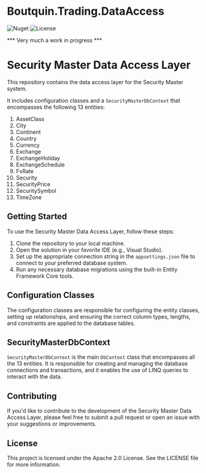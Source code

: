 ﻿# Boutquin.Trading.DataAccess

![Nuget](https://img.shields.io/nuget/vpre/boutquin.trading.dataaccess?style=for-the-badge) ![License](https://img.shields.io/github/license/boutquin/boutquin.trading?style=for-the-badge)

*** Very much a work in progress ***

# Security Master Data Access Layer

This repository contains the data access layer for the Security Master system. 

It includes configuration classes and a `SecurityMasterDbContext` that encompasses the following 13 entities:

1. AssetClass
2. City
3. Continent
4. Country
5. Currency
6. Exchange
7. ExchangeHoliday
8. ExchangeSchedule
9. FxRate
10. Security
11. SecurityPrice
12. SecuritySymbol
13. TimeZone

## Getting Started

To use the Security Master Data Access Layer, follow these steps:

1. Clone the repository to your local machine.
2. Open the solution in your favorite IDE (e.g., Visual Studio).
3. Set up the appropriate connection string in the `appsettings.json` file to connect to your preferred database system.
4. Run any necessary database migrations using the built-in Entity Framework Core tools.

## Configuration Classes

The configuration classes are responsible for configuring the entity classes, setting up relationships, and ensuring the correct column types, lengths, and constraints are applied to the database tables.

## SecurityMasterDbContext

`SecurityMasterDbContext` is the main `DbContext` class that encompasses all the 13 entities. It is responsible for creating and managing the database connections and transactions, and it enables the use of LINQ queries to interact with the data.

## Contributing

If you'd like to contribute to the development of the Security Master Data Access Layer, please feel free to submit a pull request or open an issue with your suggestions or improvements.

## License

This project is licensed under the Apache 2.0 License. See the LICENSE file for more information.
